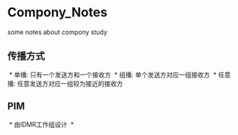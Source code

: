 # Compony_Notes
some notes about compony study

## 传播方式
  * 单播: 只有一个发送方和一个接收方
  * 组播: 单个发送方对应一组接收方
  * 任意播: 任意发送方对应一组较为接近的接收方
  
## PIM
  * 由IDMR工作组设计
  * 
